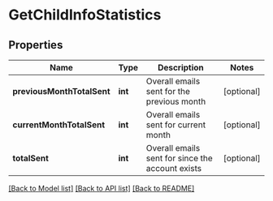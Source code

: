 # GetChildInfoStatistics

## Properties
Name | Type | Description | Notes
------------ | ------------- | ------------- | -------------
**previousMonthTotalSent** | **int** | Overall emails sent for the previous month | [optional] 
**currentMonthTotalSent** | **int** | Overall emails sent for current month | [optional] 
**totalSent** | **int** | Overall emails sent for since the account exists | [optional] 

[[Back to Model list]](../README.md#documentation-for-models) [[Back to API list]](../README.md#documentation-for-api-endpoints) [[Back to README]](../README.md)


